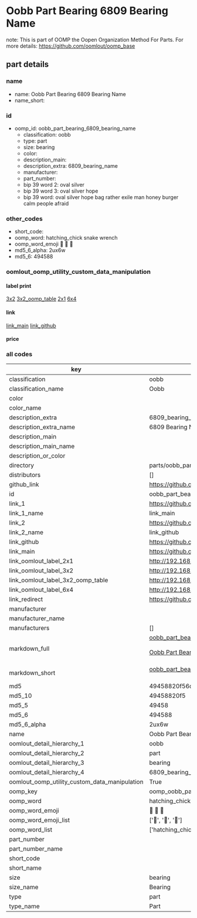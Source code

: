 # Oobb Part Bearing 6809 Bearing Name  

note: This is part of OOMP the Oopen Organization Method For Parts. For more details: https://github.com/oomlout/oomp_base

##  part details
  







### name
* name: Oobb Part Bearing 6809 Bearing Name
* name_short: 
### id
* oomp_id: oobb_part_bearing_6809_bearing_name
  * classification: oobb
  * type: part
  * size: bearing
  * color: 
  * description_main: 
  * description_extra: 6809_bearing_name
  * manufacturer: 
  * part_number: 
  * bip 39 word 2: oval silver
  * bip 39 word 3: oval silver hope
  * bip 39 word: oval silver hope bag rather exile man honey burger calm people afraid

### other_codes
* short_code: 
* oomp_word: hatching_chick snake wrench
* oomp_word_emoji :hatching_chick: :snake: :wrench:
* md5_6_alpha: 2ux6w
* md5_6: 494588






### oomlout_oomp_utility_custom_data_manipulation
#### label print
[3x2](http://192.168.1.245:1112/?label=oomp%202ux6w)
[3x2_oomp_table](http://192.168.1.108:1112/?label=oomp%202ux6w)
[2x1](http://192.168.1.242:1112/?label=oomp%202ux6w)
[6x4](http://192.168.1.55:1112/?label=oomp%202ux6w)    

#### link

[link_main](https://github.com/oomlout/oomlout_oomp_version_1_messy/tree/main/parts/oobb_part_bearing_6809_bearing_name) [link_github](https://github.com/oomlout/oomlout_oomp_version_1_messy/tree/main/parts/oobb_part_bearing_6809_bearing_name)                             

#### price







### all codes 
| key | value |  
| --- | --- |  
| classification | oobb |  
| classification_name | Oobb |  
| color |  |  
| color_name |  |  
| description_extra | 6809_bearing_name |  
| description_extra_name | 6809 Bearing Name |  
| description_main |  |  
| description_main_name |  |  
| description_or_color |   |  
| directory | parts/oobb_part_bearing_6809_bearing_name |  
| distributors | [] |  
| github_link | https://github.com/oomlout/oomlout_oomp_part_src/tree/main/parts/oobb_part_bearing_6809_bearing_name |  
| id | oobb_part_bearing_6809_bearing_name |  
| link_1 | https://github.com/oomlout/oomlout_oomp_version_1_messy/tree/main/parts/oobb_part_bearing_6809_bearing_name |  
| link_1_name | link_main |  
| link_2 | https://github.com/oomlout/oomlout_oomp_version_1_messy/tree/main/parts/oobb_part_bearing_6809_bearing_name |  
| link_2_name | link_github |  
| link_github | https://github.com/oomlout/oomlout_oomp_version_1_messy/tree/main/parts/oobb_part_bearing_6809_bearing_name |  
| link_main | https://github.com/oomlout/oomlout_oomp_version_1_messy/tree/main/parts/oobb_part_bearing_6809_bearing_name |  
| link_oomlout_label_2x1 | http://192.168.1.242:1112/?label=oomp%202ux6w |  
| link_oomlout_label_3x2 | http://192.168.1.245:1112/?label=oomp%202ux6w |  
| link_oomlout_label_3x2_oomp_table | http://192.168.1.108:1112/?label=oomp%202ux6w |  
| link_oomlout_label_6x4 | http://192.168.1.55:1112/?label=oomp%202ux6w |  
| link_redirect | https://github.com/oomlout/oomlout_oomp_version_1_messy/tree/main/parts/oobb_part_bearing_6809_bearing_name |  
| manufacturer |  |  
| manufacturer_name |  |  
| manufacturers | [] |  
| markdown_full | [oobb_part_bearing_6809_bearing_name](none)<br>[](none)<br>[Oobb Part Bearing 6809 Bearing Name](none)<br><br> |  
| markdown_short | [oobb_part_bearing_6809_bearing_name](none)<br><br> |  
| md5 | 49458820f56d30d93ed92118daf234ed |  
| md5_10 | 49458820f5 |  
| md5_5 | 49458 |  
| md5_6 | 494588 |  
| md5_6_alpha | 2ux6w |  
| name | Oobb Part Bearing 6809 Bearing Name |  
| oomlout_detail_hierarchy_1 | oobb |  
| oomlout_detail_hierarchy_2 | part |  
| oomlout_detail_hierarchy_3 | bearing |  
| oomlout_detail_hierarchy_4 | 6809_bearing_name |  
| oomlout_oomp_utility_custom_data_manipulation | True |  
| oomp_key | oomp_oobb_part_bearing_6809_bearing_name |  
| oomp_word | hatching_chick snake wrench |  
| oomp_word_emoji | :hatching_chick: :snake: :wrench: |  
| oomp_word_emoji_list | [':hatching_chick:', ':snake:', ':wrench:'] |  
| oomp_word_list | ['hatching_chick', 'snake', 'wrench'] |  
| part_number |  |  
| part_number_name |  |  
| short_code |  |  
| short_name |  |  
| size | bearing |  
| size_name | Bearing |  
| type | part |  
| type_name | Part |  
